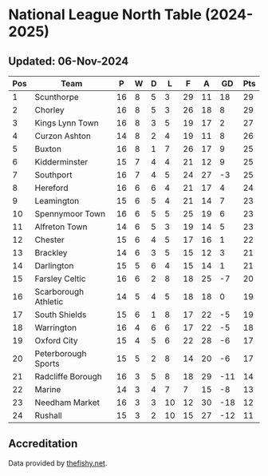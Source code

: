 # National League North Table (2024-2025)
## Updated: 06-Nov-2024

| Pos | Team | P | W | D | L | F | A | GD | Pts |
| --- | --- | --- | --- | --- | --- | --- | --- | --- | --- |
| 1 | Scunthorpe | 16 | 8 | 5 | 3 | 29 | 11 | 18 | 29 |
| 2 | Chorley | 16 | 8 | 5 | 3 | 26 | 18 | 8 | 29 |
| 3 | Kings Lynn Town | 16 | 8 | 3 | 5 | 19 | 17 | 2 | 27 |
| 4 | Curzon Ashton | 14 | 8 | 2 | 4 | 19 | 11 | 8 | 26 |
| 5 | Buxton | 16 | 8 | 1 | 7 | 26 | 17 | 9 | 25 |
| 6 | Kidderminster | 15 | 7 | 4 | 4 | 21 | 12 | 9 | 25 |
| 7 | Southport | 16 | 7 | 4 | 5 | 24 | 27 | -3 | 25 |
| 8 | Hereford | 16 | 6 | 6 | 4 | 21 | 17 | 4 | 24 |
| 9 | Leamington | 15 | 6 | 5 | 4 | 21 | 14 | 7 | 23 |
| 10 | Spennymoor Town | 16 | 6 | 5 | 5 | 25 | 19 | 6 | 23 |
| 11 | Alfreton Town | 14 | 6 | 5 | 3 | 19 | 14 | 5 | 23 |
| 12 | Chester | 15 | 6 | 4 | 5 | 17 | 16 | 1 | 22 |
| 13 | Brackley | 14 | 6 | 3 | 5 | 15 | 12 | 3 | 21 |
| 14 | Darlington | 15 | 5 | 6 | 4 | 15 | 14 | 1 | 21 |
| 15 | Farsley Celtic | 16 | 6 | 2 | 8 | 18 | 25 | -7 | 20 |
| 16 | Scarborough Athletic | 14 | 5 | 4 | 5 | 18 | 18 | 0 | 19 |
| 17 | South Shields | 15 | 6 | 1 | 8 | 17 | 22 | -5 | 19 |
| 18 | Warrington | 16 | 4 | 6 | 6 | 17 | 22 | -5 | 18 |
| 19 | Oxford City | 15 | 4 | 5 | 6 | 22 | 28 | -6 | 17 |
| 20 | Peterborough Sports | 15 | 5 | 2 | 8 | 14 | 20 | -6 | 17 |
| 21 | Radcliffe Borough | 16 | 3 | 5 | 8 | 18 | 29 | -11 | 14 |
| 22 | Marine | 14 | 3 | 4 | 7 | 7 | 15 | -8 | 13 |
| 23 | Needham Market | 16 | 3 | 3 | 10 | 12 | 30 | -18 | 12 |
| 24 | Rushall | 15 | 3 | 2 | 10 | 15 | 27 | -12 | 11 |

## Accreditation 

Data provided by [thefishy.net](https://www.thefishy.net/).